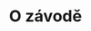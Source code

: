 ---
title: "O závodě"
layout: page
description: "O čem RedBull káry jsou"
intro_image: "images/illustrations/reading.svg"
intro_image_absolute: true
intro_image_hide_on_mobile: true
---